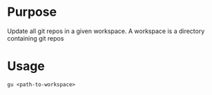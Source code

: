 # Purpose
Update all git repos in a given workspace.
A workspace is a directory containing git repos


# Usage 
``` gu <path-to-workspace> ```

